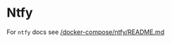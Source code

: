 # Ntfy

For `ntfy` docs see [/docker-compose/ntfy/README.md](../../../../docker-compose/ntfy/README.md)
